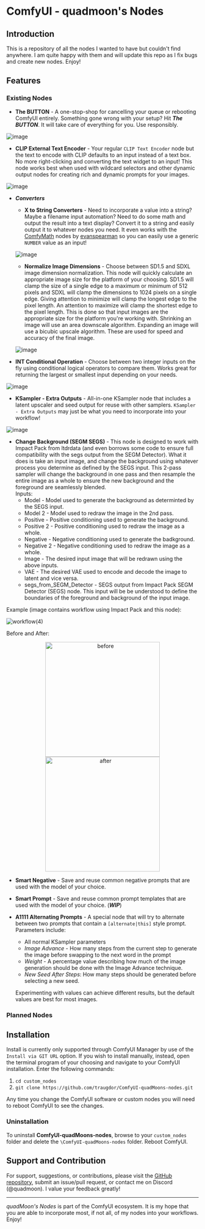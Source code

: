 # ComfyUI - quadmoon's Nodes

## Introduction

This is a repository of all the nodes I wanted to have but couldn't find anywhere. I am quite happy with them and will update this repo as I fix bugs and create new nodes. Enjoy!

## Features

### Existing Nodes
* **The BUTTON** - A one-stop-shop for cancelling your queue or rebooting ComfyUI entirely. Something gone wrong with your setup? Hit ***The BUTTON***. It will take care of everything for you. Use responsibly.

![image](https://github.com/traugdor/ComfyUI-quadMoons-nodes/assets/6344355/304fb3ab-d363-4809-8d31-901d4c842bb2)

* **CLIP External Text Encoder** - Your regular `CLIP Text Encoder` node but the text to encode with CLIP defaults to an input instead of a text box. No more right-clicking and converting the text widget to an input! This node works best when used with wildcard selectors and other dynamic output nodes for creating rich and dynamic prompts for your images.

![image](https://github.com/traugdor/ComfyUI-quadMoons-nodes/assets/6344355/e69d37a7-55d1-4d8d-a53a-406ab5ea36a9)

* ***Converters***
    * **X to String Converters** - Need to incorporate a value into a string? Maybe a filename input automation? Need to do some math and output the result into a text display? Convert it to a string and easily output it to whatever nodes you need. It even works with the [ComfyMath](https://github.com/evanspearman/ComfyMath) nodes by [evanspearman](https://github.com/evanspearman) so you can easily use a generic `NUMBER` value as an input!
 
    ![image](https://github.com/traugdor/ComfyUI-quadMoons-nodes/assets/6344355/d2c8be0e-f66b-48bb-bdd8-f8b0fa7ce06c)

    * **Normalize Image Dimensions** - Choose between SD1.5 and SDXL image dimension normalization. This node will quickly calculate an appropriate image size for the platform of your choosing. SD1.5 will clamp the size of a single edge to a maximum or minimum of 512 pixels and SDXL will clamp the dimensions to 1024 pixels on a single edge. Giving attention to minimize will clamp the longest edge to the pixel length. An attention to maximize will clamp the shortest edge to the pixel length. This is done so that input images are the appropriate size for the platform you're working with. Shrinking an image will use an area downscale algorithm. Expanding an image will use a bicubic upscale algorithm. These are used for speed and accuracy of the final image.

    ![image](https://github.com/traugdor/ComfyUI-quadMoons-nodes/assets/6344355/e215ef4e-dc53-42bb-9a44-b88a3b3b03aa)

* **INT Conditional Operation** - Choose between two integer inputs on the fly using conditional logical operators to compare them. Works great for returning the largest or smallest input depending on your needs.

![image](https://github.com/traugdor/ComfyUI-quadMoons-nodes/assets/6344355/fc4ce451-a5f7-4151-b81d-c219b8f6fba0)

* **KSampler - Extra Outputs** - All-in-one KSampler node that includes a latent upscaler and seed output for reuse with other samplers. `KSampler - Extra Outputs` may just be what you need to incorporate into your workflow! 

![image](https://github.com/traugdor/ComfyUI-quadMoons-nodes/assets/6344355/bc0b5c57-70ce-4629-a469-56f581a2069d)

* **Change Background (SEGM SEGS)** - This node is designed to work with Impact Pack from ltdrdata (and even borrows some code to ensure full compatibility with the segs output from the SEGM Detector). What it does is take an input image, and change the background using whatever process you determine as defined by the SEGS input. This 2-pass sampler will change the background in one pass and then resample the entire image as a whole to ensure the new background and the foreground are seamlessly blended.
    <br>
    Inputs:
    * Model - Model used to generate the background as determinted by the SEGS input.
    * Model 2 - Model used to redraw the image in the 2nd pass.
    * Positive - Positive conditioning used to generate the background.
    * Positive 2 - Positive conditioning used to redraw the image as a whole.
    * Negative - Negative conditioning used to generate the badkground.
    * Negative 2 - Negative conditioning used to redraw the image as a whole.
    * Image - The desired input image that will be redrawn using the above inputs.
    * VAE - The desired VAE used to encode and decode the image to latent and vice versa.
    * segs_from_SEGM_Detector - SEGS output from Impact Pack SEGM Detector (SEGS) node. This input will be be understood to define the boundaries of the foreground and background of the input image.

Example (image contains workflow using Impact Pack and this node):

![workflow(4)](https://github.com/traugdor/ComfyUI-quadMoons-nodes/assets/6344355/e06ed8ba-979b-4c2e-b23f-5a01c61c7cf4)

Before and After:

<p align="center">
  <img src="https://github.com/traugdor/ComfyUI-quadMoons-nodes/assets/6344355/04ce4886-655c-447f-ae21-7db91e1a7924" alt="before" width="300" hspace="10"/>
  <img src="https://github.com/traugdor/ComfyUI-quadMoons-nodes/assets/6344355/6665c484-5f7b-4bab-8423-965339158d3b" alt="after" width="300" hspace="10"/>
</p>

* **Smart Negative** - Save and reuse common negative prompts that are used with the model of your choice. 
* **Smart Prompt** - Save and reuse common prompt templates that are used with the model of your choice. (***WIP***)
* **A1111 Alternating Prompts** - A special node that will try to alternate between two prompts that contain a `[alternate|this]` style prompt. Parameters include:
  * All normal KSampler parameters
  * *Image Advance* - How many steps from the current step to generate the image before swapping to the next word in the prompt
  * *Weight* - A percentage value describing how much of the image generation should be done with the Image Advance technique. 
  * *New Seed After Steps*: How many steps should be generated before selecting a new seed.
  
  Experimenting with values can achieve different results, but the default values are best for most images.

### Planned Nodes


## Installation

Install is currently only supported through ComfyUI Manager by use of the `Install via GIT URL` option. If you wish to install manually, instead, open the terminal program of your choosing and navigate to your ComfyUI installation. Enter the following commands:
1. `cd custom_nodes`
2. `git clone https://github.com/traugdor/ComfyUI-quadMoons-nodes.git`

Any time you change the ComfyUI software or custom nodes you will need to reboot ComfyUI to see the changes.

### Uninstallation
To uninstall **ComfyUI-quadMoons-nodes**, browse to your `custom_nodes` folder and delete the `\ComfyUI-quadMoons-nodes` folder. Reboot ComfyUI.

## Support and Contribution

For support, suggestions, or contributions, please visit the [GitHub repository](https://github.com/traugdor/ComfyUI-quadMoons-nodes), submit an issue/pull request, or contact me on Discord (@quadmoon). I value your feedback greatly!

---

*quadMoon's Nodes* is part of the ComfyUI ecosystem. It is my hope that you are able to incorporate most, if not all, of my nodes into your workflows. Enjoy!

